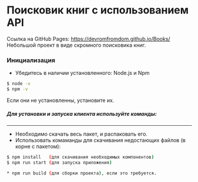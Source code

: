 # Поисковик книг с использованием API
Ссылка на GitHub Pages: https://devromfromdom.github.io/Books/
Небольшой проект в виде скромного поисковика книг.
### Инициализация 
  - Убедитесь в наличии установленного: Node.js и Npm 
 ```sh
$ node -v
$ npm -v
```
Если они не установленны, установите их.
  
##### Для установки и запуска клиента используйте команды:
-----
- Необходимо скачать весь пакет, и распаковать его.
- Использовать комаманды для скачивания недостающих файлов (в корне с пакетом):

```sh
$ npm install   (для скачивания необходимых компонентов)
$ npm run start (для запуска приложения)

* npm run build (для сборки проекта), если это требуется.
```



